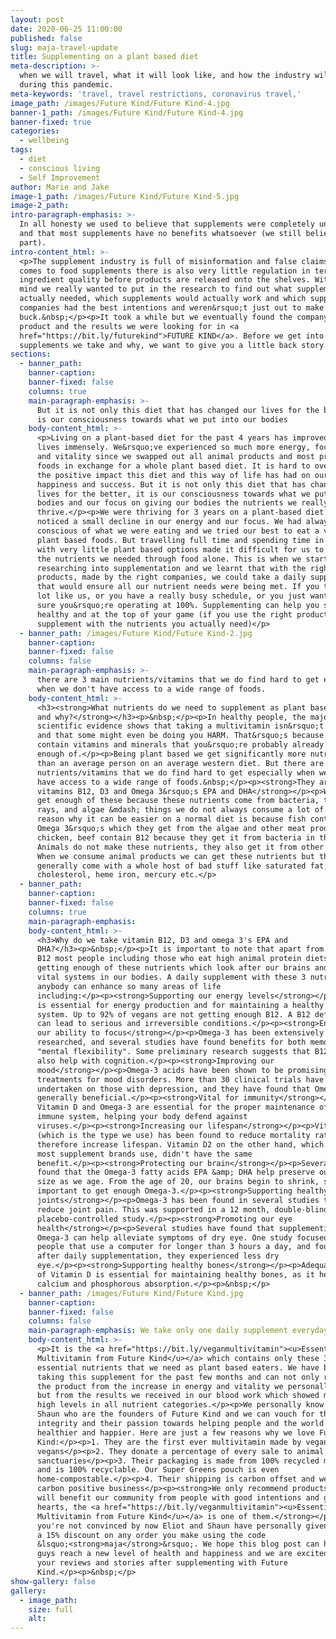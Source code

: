 ```yaml
---
layout: post
date: 2020-06-25 11:00:00
published: false
slug: maja-travel-update
title: Supplementing on a plant based diet
meta-description: >-
  when we will travel, what it will look like, and how the industry will manage
  during this pandemic.
meta-keywords: 'travel, travel restrictions, coronavirus travel,'
image_path: /images/Future Kind/Future Kind-4.jpg
banner-1_path: /images/Future Kind/Future Kind-4.jpg
banner-fixed: true
categories:
  - wellbeing
tags:
  - diet
  - conscious living
  - Self Improvement
author: Marie and Jake
image-1_path: /images/Future Kind/Future Kind-5.jpg
image-2_path:
intro-paragraph-emphasis: >-
  In all honesty we used to believe that supplements were completely unnecessary
  and that most supplements have no benefits whatsoever (we still believe this
  part).
intro-content_html: >-
  <p>The supplement industry is full of misinformation and false claims. When it
  comes to food supplements there is also very little regulation in terms of
  ingredient quality before products are released onto the shelves. With this in
  mind we really wanted to put in the research to find out what supplements we
  actually needed, which supplements would actually work and which supplement
  companies had the best intentions and weren&rsquo;t just out to make a quick
  buck.&nbsp;</p><p>It took a while but we eventually found the company, the
  product and the results we were looking for in <a
  href="https://bit.ly/futurekind">FUTURE KIND</a>. Before we get into which
  supplements we take and why, we want to give you a little back story.</p>
sections:
  - banner_path:
    banner-caption:
    banner-fixed: false
    columns: true
    main-paragraph-emphasis: >-
      But it is not only this diet that has changed our lives for the better, it
      is our consciousness towards what we put into our bodies
    body-content_html: >-
      <p>Living on a plant-based diet for the past 4 years has improved our
      lives immensely. We&rsquo;ve experienced so much more energy, focus, drive
      and vitality since we swapped out all animal products and most processed
      foods in exchange for a whole plant based diet. It is hard to overstate
      the positive impact this diet and this way of life has had on our overall
      happiness and success. But it is not only this diet that has changed our
      lives for the better, it is our consciousness towards what we put into our
      bodies and our focus on giving our bodies the nutrients we really need to
      thrive.</p><p>We were thriving for 3 years on a plant-based diet before we
      noticed a small decline in our energy and our focus. We had always been
      conscious of what we were eating and we tried our best to eat a variety of
      plant based foods. But travelling full time and spending time in countries
      with very little plant based options made it difficult for us to cover all
      the nutrients we needed through food alone. This is when we started
      researching into supplementation and we learnt that with the right
      products, made by the right companies, we could take a daily supplement
      that would ensure all our nutrient needs were being met. If you travel a
      lot like us, or you have a really busy schedule, or you just want to make
      sure you&rsquo;re operating at 100%. Supplementing can help you stay
      healthy and at the top of your game (if you use the right products and
      supplement with the nutrients you actually need)</p>
  - banner_path: /images/Future Kind/Future Kind-2.jpg
    banner-caption:
    banner-fixed: false
    columns: false
    main-paragraph-emphasis: >-
      there are 3 main nutrients/vitamins that we do find hard to get especially
      when we don't have access to a wide range of foods.
    body-content_html: >-
      <h3><strong>What nutrients do we need to supplement as plant based eaters
      and why?</strong></h3><p>&nbsp;</p><p>In healthy people, the majority of
      scientific evidence shows that taking a multivitamin isn&rsquo;t necessary
      and that some might even be doing you HARM. That&rsquo;s because they
      contain vitamins and minerals that you&rsquo;re probably already getting
      enough of.</p><p>Being plant based we get significantly more nutrients
      than an average person on an average western diet. But there are 3 main
      nutrients/vitamins that we do find hard to get especially when we don't
      have access to a wide range of foods.&nbsp;</p><p><strong>They are
      vitamins B12, D3 and Omega 3&rsquo;s EPA and DHA</strong></p><p>We don't
      get enough of these because these nutrients come from bacteria, the sun's
      rays, and algae &mdash; things we do not always consume a lot of. The
      reason why it can be easier on a normal diet is because fish contains
      Omega 3&rsquo;s which they get from the algae and other meat products like
      chicken, beef contain B12 because they get it from bacteria in the soil.
      Animals do not make these nutrients, they also get it from other places.
      When we consume animal products we can get these nutrients but they
      generally come with a whole host of bad stuff like saturated fat,
      cholesterol, heme iron, mercury etc.</p>
  - banner_path:
    banner-caption:
    banner-fixed: false
    columns: true
    main-paragraph-emphasis:
    body-content_html: >-
      <h3>Why do we take vitamin B12, D3 and omega 3's EPA and
      DHA?</h3><p>&nbsp;</p><p>It is important to note that apart from vitamin
      B12 most people including those who eat high animal protein diets, are not
      getting enough of these nutrients which look after our brains and other
      vital systems in our bodies. A daily supplement with these 3 nutrients for
      anybody can enhance so many areas of life
      including:</p><p><strong>Supporting our energy levels</strong></p><p>B12
      is essential for energy production and for maintaining a healthy nervous
      system. Up to 92% of vegans are not getting enough B12. A B12 deficiency
      can lead to serious and irreversible conditions.</p><p><strong>Enhancing
      our ability to focus</strong></p><p>Omega-3 has been extensively
      researched, and several studies have found benefits for both memory and
      "mental flexibility". Some preliminary research suggests that B12 might
      also help with cognition.</p><p><strong>Improving our
      mood</strong></p><p>Omega-3 acids have been shown to be promising natural
      treatments for mood disorders. More than 30 clinical trials have been
      undertaken on those with depression, and they have found that Omega-3 is
      generally beneficial.</p><p><strong>Vital for immunity</strong></p><p>B12,
      Vitamin D and Omega-3 are essential for the proper maintenance of your
      immune system, helping your body defend against
      viruses.</p><p><strong>Increasing our lifespan</strong></p><p>Vitamin D3
      (which is the type we use) has been found to reduce mortality rates and
      therefore increase lifespan. Vitamin D2 on the other hand, which is what
      most supplement brands use, didn't have the same
      benefit.</p><p><strong>Protecting our brain</strong></p><p>Several studies
      found that the Omega-3 fatty acids EPA &amp; DHA help preserve our brain
      size as we age. From the age of 20, our brains begin to shrink, so it's
      important to get enough Omega-3.</p><p><strong>Supporting healthy
      joints</strong></p><p>Omega-3 has been found in several studies to help
      reduce joint pain. This was supported in a 12 month, double-blind,
      placebo-controlled study.</p><p><strong>Promoting our eye
      health</strong></p><p>Several studies have found that supplementing with
      Omega-3 can help alleviate symptoms of dry eye. One study focused on
      people that use a computer for longer than 3 hours a day, and found that
      after daily supplementation, they experienced less dry
      eye.</p><p><strong>Supporting healthy bones</strong></p><p>Adequate intake
      of Vitamin D is essential for maintaining healthy bones, as it helps with
      calcium and phosphorous absorption.</p><p>&nbsp;</p>
  - banner_path: /images/Future Kind/Future Kind.jpg
    banner-caption:
    banner-fixed: false
    columns: false
    main-paragraph-emphasis: We take only one daily supplement everyday!
    body-content_html: >-
      <p>It is the <a href="https://bit.ly/veganmultivitamin"><u>Essential Vegan
      Multivitamin from Future Kind</u></a> which contains only these 3
      essential nutrients that we need as plant based eaters. We have been
      taking this supplement for the past few months and can not only recommend
      the product from the increase in energy and vitality we personally feel,
      but from the results we received in our blood work which showed mid to
      high levels in all nutrient categories.</p><p>We personally know Eliot and
      Shaun who are the founders of Future Kind and we can vouch for their
      integrity and their passion towards helping people and the world become
      healthier and happier. Here are just a few reasons why we love Future
      Kind:</p><p>1. They are the first ever multivitamin made by vegans for
      vegans</p><p>2. They donate a percentage of every sale to animal
      sanctuaries</p><p>3. Their packaging is made from 100% recycled materials
      and is 100% recyclable. Our Super Greens pouch is even
      home-compostable.</p><p>4. Their shipping is carbon offset and we are a
      carbon positive business</p><p><strong>We only recommend products we know
      will benefit our community from people with good intentions and good
      hearts, the <a href="https://bit.ly/veganmultivitamin"><u>Essential Vegan
      Multivitamin from Future Kind</u></a> is one of them.</strong></p><p>If
      you're not convinced by now Eliot and Shaun have personally given you guys
      a 15% discount on any order you make using the code
      &lsquo;<strong>maja</strong>&rsquo;. We hope this blog post can help you
      guys reach a new level of health and happiness and we are excited to hear
      your reviews and stories after supplementing with Future
      Kind.</p><p>&nbsp;</p>
show-gallery: false
gallery:
  - image_path:
    size: full
    alt:
---
```


